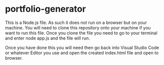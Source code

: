 # portfolio-generator
This is a Node.js file.
As such it does not run on a browser but on your machine.
You will need to clone this repository onto your machine if you want to run this file.
Once you clone the file you need to go to your terminal and enter node app.js and the file will run.

Once you have done this you will need then go back into Visual Studio Code or whatever Editor you use and open the created index.html file and open to browser.